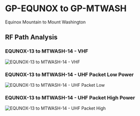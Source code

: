 # GP-EQUNOX to GP-MTWASH

Equinox Mountain to Mount Washington

## RF Path Analysis

### EQUNOX-13 to MTWASH-14 - VHF

![EQUNOX-13 to MTWASH-14 - VHF](../_static/rf-path-analysis/46-equnox-13-to-mtwash-14-vhf.png)

### EQUNOX-13 to MTWASH-14 - UHF Packet Low Power

![EQUNOX-13 to MTWASH-14 - UHF Packet Low](../_static/rf-path-analysis/47-equnox-13-to-mtwash-14-uhf-pkt-low.png)

### EQUNOX-13 to MTWASH-14 - UHF Packet High Power

![EQUNOX-13 to MTWASH-14 - UHF Packet High](../_static/rf-path-analysis/48-equnox-13-to-mtwash-14-uhf-pkt-high.png)
